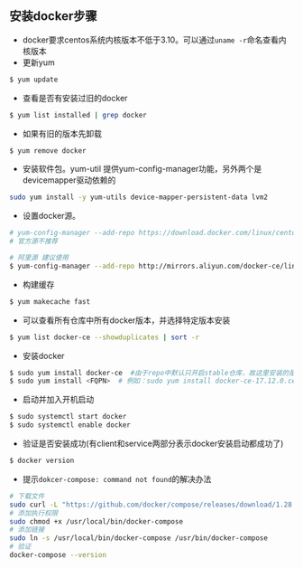 ## 安装docker步骤
- docker要求centos系统内核版本不低于3.10。可以通过``uname -r``命名查看内核版本
- 更新yum
```bash
$ yum update
```
- 查看是否有安装过旧的docker
```bash
$ yum list installed | grep docker
```
- 如果有旧的版本先卸载
```bash
$ yum remove docker
```
- 安装软件包。yum-util 提供yum-config-manager功能，另外两个是devicemapper驱动依赖的
```bash
sudo yum install -y yum-utils device-mapper-persistent-data lvm2
```
- 设置docker源。
```bash
# yum-config-manager --add-repo https://download.docker.com/linux/centos/docker-ce.repo
# 官方源不推荐

# 阿里源 建议使用
$ yum-config-manager --add-repo http://mirrors.aliyun.com/docker-ce/linux/centos/docker-ce.repo
```
- 构建缓存
```bash
$ yum makecache fast
```
- 可以查看所有仓库中所有docker版本，并选择特定版本安装
```bash
$ yum list docker-ce --showduplicates | sort -r
```
- 安装docker
```bash
$ sudo yum install docker-ce  #由于repo中默认只开启stable仓库，故这里安装的是最新稳定版17.12.0
$ sudo yum install <FQPN>  # 例如：sudo yum install docker-ce-17.12.0.ce
```
- 启动并加入开机启动
```bash
$ sudo systemctl start docker
$ sudo systemctl enable docker
```

- 验证是否安装成功(有client和service两部分表示docker安装启动都成功了)
```bash
$ docker version
```
- 提示`dokcer-compose: command not found`的解决办法
```bash
# 下载文件
sudo curl -L "https://github.com/docker/compose/releases/download/1.28.5/docker-compose-$(uname -s)-$(uname -m)"  -o /usr/local/bin/docker-compose
# 添加执行权限
sudo chmod +x /usr/local/bin/docker-compose
# 添加链接
sudo ln -s /usr/local/bin/docker-compose /usr/bin/docker-compose
# 验证
docker-compose --version
```